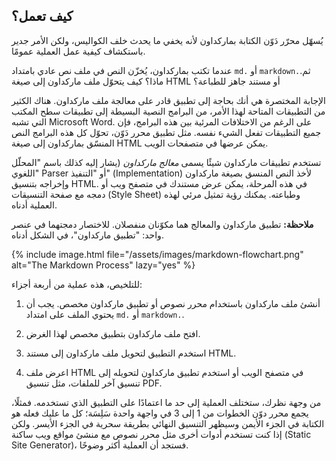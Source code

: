 ## كيف تعمل؟

يُسهّل محرّر دَوّن الكتابة بماركداون لأنه يخفي ما يحدث خلف الكواليس، ولكن الأمر جدير باستكشاف كيفية عمل العملية عمومًا.

عندما تكتب بماركداون، يُخزّن النص في ملف نص عادي بامتداد `md.` أو `markdown.`.ثم ماذا؟ كيف يتحوّل ملف ماركداون إلى صيغة HTML أو مستند جاهز للطباعة؟

الإجابة المختصرة هي أنك بحاجة إلى تطبيق قادر على معالجة ملف ماركداون. هناك الكثير من التطبيقات المتاحة لهذا الأمر، من البرامج النصية البسيطة إلى تطبيقات سطح المكتب التي تشبه Microsoft Word. على الرغم من الاختلافات المرئية بين هذه البرامج، فإن جميع التطبيقات تفعل الشيء نفسه. مثل تطبيق محرر دَوّن، تحوّل كل هذه البرامج النص المنسّق بماركداون إلى صيغة HTML يمكن عرضها في متصفحات الويب.

تستخدم تطبيقات ماركداون شيئًا يسمى *معالج ماركداون* (يشار إليه كذلك باسم "المحلّل اللغوي" Parser أو "التنفيذ" (Implementation) لأخذ النص المنسق بصيغة ماركداون وإخراجه بتنسيق HTML. في هذه المرحلة، يمكن عرض مستندك في متصفح ويب أو دمجه مع صفحة التنسيقات (Style Sheet) وطباعته. يمكنك رؤية تمثيل مرئي لهذه العملية أدناه.



<div class="alert alert-info">

 <i class="fas fa-info-circle"></i> <strong>ملاحظة:</strong> تطبيق ماركداون والمعالج هما مكوّنان منفصلان. للاختصار دمجتهما في عنصر واحد: "تطبيق ماركداون"، في الشكل أدناه. 

</div>



{% include image.html file="/assets/images/markdown-flowchart.png" alt="The Markdown Process" lazy="yes" %}

للتلخيص، هذه عملية من أربعة أجزاء:

1. أنشئ ملف ماركداون باستخدام محرر نصوص أو تطبيق ماركداون مخصص. يجب أن يحتوي الملف على امتداد `md.` أو `markdown.`.

2. افتح ملف ماركداون بتطبيق مخصص لهذا الغرض.

3. استخدم التطبيق لتحويل ملف ماركداون إلى مستند HTML.

4. اعرض ملف HTML في متصفح الويب أو استخدم تطبيق ماركداون لتحويله إلى تنسيق آخر للملفات، مثل تنسيق PDF.



من وجهة نظرك، ستختلف العملية إلى حد ما اعتمادًا على التطبيق الذي تستخدمه. فمثلًا، يجمع محرر دوّن الخطوات من 1 إلى 3 في واجهة واحدة سَلِسَة؛ كل ما عليك فعله هو الكتابة في الجزء الأيمن وسيظهر التنسيق النهائي بطريقة سحرية في الجزء الأيسر. ولكن إذا كنت تستخدم أدوات أخرى مثل محرر نصوص مع منشئ مواقع ويب ساكنة (Static Site Generator)، فستجد أن العملية أكثر وضوحًا.
